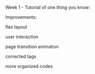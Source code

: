 Week 1 - Tutorial of one thing you know:


Improvements:

flex layout 

user interaction

page transition animation

corrected tags

more organized codes 


